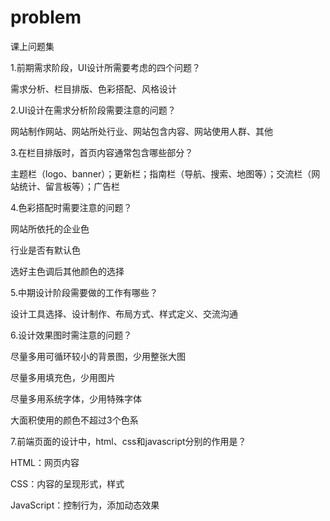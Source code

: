 # problem
课上问题集

1.前期需求阶段，UI设计所需要考虑的四个问题？

需求分析、栏目排版、色彩搭配、风格设计

2.UI设计在需求分析阶段需要注意的问题？

网站制作网站、网站所处行业、网站包含内容、网站使用人群、其他

3.在栏目排版时，首页内容通常包含哪些部分？

主题栏（logo、banner）；更新栏；指南栏（导航、搜索、地图等）；交流栏（网站统计、留言板等）；广告栏

4.色彩搭配时需要注意的问题？

网站所依托的企业色

行业是否有默认色

选好主色调后其他颜色的选择

5.中期设计阶段需要做的工作有哪些？

设计工具选择、设计制作、布局方式、样式定义、交流沟通

6.设计效果图时需注意的问题？

尽量多用可循环较小的背景图，少用整张大图

尽量多用填充色，少用图片

尽量多用系统字体，少用特殊字体

大面积使用的颜色不超过3个色系

7.前端页面的设计中，html、css和javascript分别的作用是？

HTML：网页内容

CSS：内容的呈现形式，样式

JavaScript：控制行为，添加动态效果
